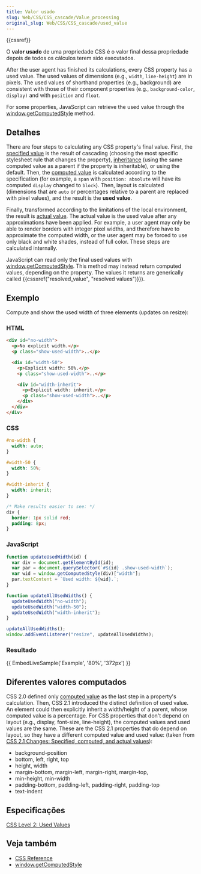 ```yaml
---
title: Valor usado
slug: Web/CSS/CSS_cascade/Value_processing
original_slug: Web/CSS/CSS_cascade/used_value
---
```


{{cssref}}

O **valor usado** de uma propriedade CSS é o valor final dessa propriedade depois de todos os cálculos terem sido executados.

After the user agent has finished its calculations, every CSS property has a used value. The used values of dimensions (e.g., `width`, `line-height`) are in pixels. The used values of shorthand properties (e.g., background) are consistent with those of their component properties (e.g., `background-color`, `display)` and with `position` and `float`.

For some properties, JavaScript can retrieve the used value through the [window.getComputedStyle](/pt-BR/docs/Web/API/Window/getComputedStyle) method.

## Detalhes

There are four steps to calculating any CSS property's final value. First, the [specified value](/pt-BR/docs/Web/CSS/CSS_cascade/specified_value) is the result of cascading (choosing the most specific stylesheet rule that changes the property), [inheritance](/pt-BR/docs/Web/CSS/CSS_cascade/Inheritance) (using the same computed value as a parent if the property is inheritable), or using the default. Then, the [computed value](/pt-BR/docs/Web/CSS/CSS_cascade/computed_value) is calculated according to the specification (for example, a `span` with `position: absolute` will have its computed `display` changed to `block`). Then, layout is calculated (dimensions that are `auto` or percentages relative to a parent are replaced with pixel values), and the result is the **used value**.

Finally, transformed according to the limitations of the local environment, the result is [actual value](/pt-BR/docs/Web/CSS/CSS_cascade/actual_value). The actual value is the used value after any approximations have been applied. For example, a user agent may only be able to render borders with integer pixel widths, and therefore have to approximate the computed width, or the user agent may be forced to use only black and white shades, instead of full color. These steps are calculated internally.

JavaScript can read only the final used values with [window.getComputedStyle](/pt-BR/docs/Web/API/Window/getComputedStyle). This method may instead return computed values, depending on the property. The values it returns are generically called {{cssxref("resolved_value", "resolved values")}}).

## Exemplo

Compute and show the used width of three elements (updates on resize):

### HTML

```html
<div id="no-width">
  <p>No explicit width.</p>
  <p class="show-used-width">..</p>

  <div id="width-50">
    <p>Explicit width: 50%.</p>
    <p class="show-used-width">..</p>

    <div id="width-inherit">
      <p>Explicit width: inherit.</p>
      <p class="show-used-width">..</p>
    </div>
  </div>
</div>
```

### CSS

```css
#no-width {
  width: auto;
}

#width-50 {
  width: 50%;
}

#width-inherit {
  width: inherit;
}

/* Make results easier to see: */
div {
  border: 1px solid red;
  padding: 8px;
}
```

### JavaScript

```js
function updateUsedWidth(id) {
  var div = document.getElementById(id);
  var par = document.querySelector(`#${id} .show-used-width`);
  var wid = window.getComputedStyle(div)["width"];
  par.textContent = `Used width: ${wid}.`;
}

function updateAllUsedWidths() {
  updateUsedWidth("no-width");
  updateUsedWidth("width-50");
  updateUsedWidth("width-inherit");
}

updateAllUsedWidths();
window.addEventListener("resize", updateAllUsedWidths);
```

### Resultado

{{ EmbedLiveSample('Example', '80%', '372px') }}

## Diferentes valores computados

CSS 2.0 defined only [computed value](/pt-BR/docs/Web/CSS/CSS_cascade/computed_value) as the last step in a property's calculation. Then, CSS 2.1 introduced the distinct definition of used value. An element could then explicitly inherit a width/height of a parent, whose computed value is a percentage. For CSS properties that don't depend on layout (e.g., display, font-size, line-height), the computed values and used values are the same. These are the CSS 2.1 properties that do depend on layout, so they have a different computed value and used value: (taken from [CSS 2.1 Changes: Specified, computed, and actual values](https://www.w3.org/TR/CSS2/changes.html#q36)):

- background-position
- bottom, left, right, top
- height, width
- margin-bottom, margin-left, margin-right, margin-top,
- min-height, min-width
- padding-bottom, padding-left, padding-right, padding-top
- text-indent

## Especificações

[CSS Level 2: Used Values](https://www.w3.org/TR/CSS2/cascade.html#used-value)

## Veja também

- [CSS Reference](/pt-BR/docs/Web/CSS/Reference)
- [window.getComputedStyle](/pt-BR/docs/Web/API/Window/getComputedStyle)
